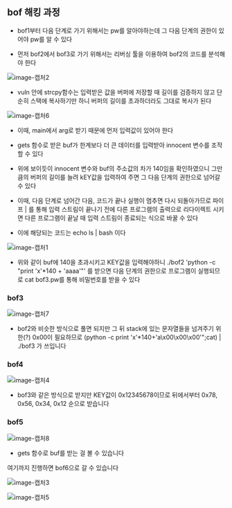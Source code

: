 ## bof 해킹 과정

- bof1부터 다음 단계로 가기 위해서는 pw를 알아야하는데  그 다음 단계의 권한이 있어야 pw를 알 수 있다

- 먼저 bof2에서 bof3로 가기 위해서는 리버싱 툴을 이용하여 bof2의 코드를 분석해야 한다

![image-캡처2](캡처2.PNG)

- vuln 안에 strcpy함수는 입력받은 값을 버퍼에 저장할 때 길이를 검증하지 않고 단순히 스택에 복사하기만 하니 버퍼의 길이를 초과하더라도 그대로 복사가 된다

![image-캡처6](캡처6.PNG)

- 이때, main에서 arg로 받기 때문에 먼저 입력값이 있어야 한다

- gets 함수로 받은 buf가 한계보다 더 큰 데이터를 입력받아 innocent 변수를 조작할 수 있다

- 위에 보이듯이 innocent 변수와 buf의 주소값의 차가 140임을 확인하였으니 그만큼의 버퍼의 길이를 늘려 kEY값을 입력하여 주면 그 다음 단계의 권한으로 넘어갈 수 있다

- 이때, 다음 단계로 넘어간 다음, 코드가 끝나 실행이 멈추면 다시 되돌아가므로 파이프 | 를 통해 입력 스트림이 끝나기 전에 다른 프로그램의 출력으로 리다이렉트 시키면 다른 프로그램이 끝날 때 입력 스트림이 종료되는 식으로 바꿀 수 있다

- 이에 해당되는 코드는 echo ls | bash 이다

![image-캡처1](캡처1.PNG)

- 위와 같이 buf에 140을 초과시키고 KEY값을 입력해야하니 ./bof2 'python -c "print 'x'*140 + 'aaaa'"' 를 받으면 다음 단계의 권한으로 프로그램이 실행되므로 cat bof3.pw를 통해 비밀번호를 받을 수 있다

### bof3

![image-캡처7](캡처7.PNG)

- bof2와 비슷한 방식으로 풀면 되지만 그 뒤 stack에 있는 문자열들을 넘겨주기 위한(?) 0x00이 필요하므로 (python -c print 'x'*140+'a\x00\x00\x00'";cat) | ./bof3 가 쓰입니다

### bof4

![image-캡처4](캡처4.PNG)

- bof3와 같은 방식으로 받지만 KEY값이 0x12345678이므로 뒤에서부터 0x78, 0x56, 0x34, 0x12 순으로 받습니다

### bof5

![image-캡처8](캡처8.PNG)

- gets 함수로 buf를 받는 걸 볼 수 있습니다

여기까지 진행하면 bof6으로 갈 수 있습니다

![image-캡처3](캡처3.PNG)

![image-캡처5](캡처5.PNG)